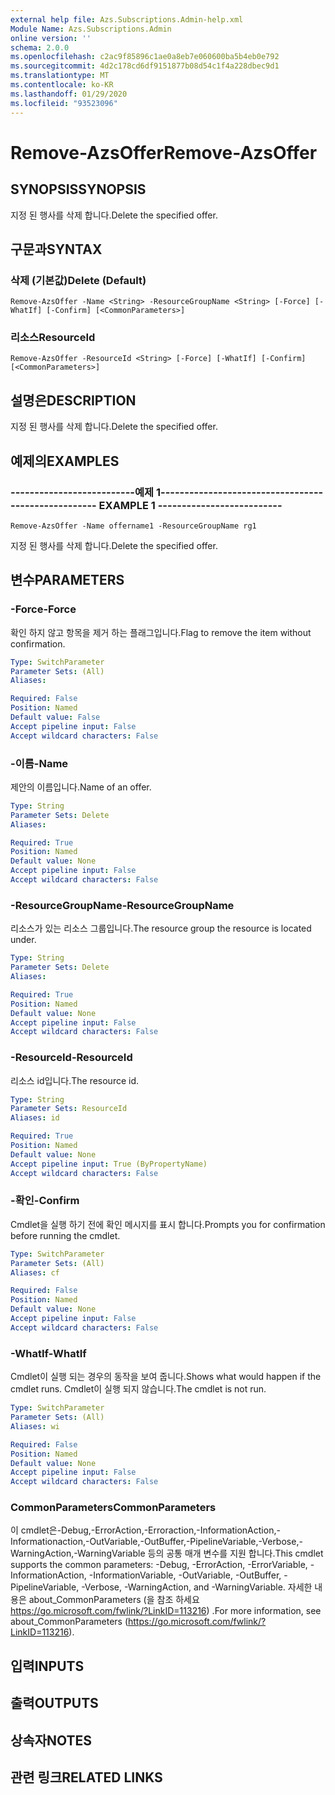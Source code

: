 ```yaml
---
external help file: Azs.Subscriptions.Admin-help.xml
Module Name: Azs.Subscriptions.Admin
online version: ''
schema: 2.0.0
ms.openlocfilehash: c2ac9f85896c1ae0a8eb7e060600ba5b4eb0e792
ms.sourcegitcommit: 4d2c178cd6df9151877b08d54c1f4a228dbec9d1
ms.translationtype: MT
ms.contentlocale: ko-KR
ms.lasthandoff: 01/29/2020
ms.locfileid: "93523096"
---
```

# <span data-ttu-id="bd6fb-101">Remove-AzsOffer</span><span class="sxs-lookup"><span data-stu-id="bd6fb-101">Remove-AzsOffer</span></span>

## <span data-ttu-id="bd6fb-102">SYNOPSIS</span><span class="sxs-lookup"><span data-stu-id="bd6fb-102">SYNOPSIS</span></span>
<span data-ttu-id="bd6fb-103">지정 된 행사를 삭제 합니다.</span><span class="sxs-lookup"><span data-stu-id="bd6fb-103">Delete the specified offer.</span></span>

## <span data-ttu-id="bd6fb-104">구문과</span><span class="sxs-lookup"><span data-stu-id="bd6fb-104">SYNTAX</span></span>

### <span data-ttu-id="bd6fb-105">삭제 (기본값)</span><span class="sxs-lookup"><span data-stu-id="bd6fb-105">Delete (Default)</span></span>
```
Remove-AzsOffer -Name <String> -ResourceGroupName <String> [-Force] [-WhatIf] [-Confirm] [<CommonParameters>]
```

### <span data-ttu-id="bd6fb-106">리소스</span><span class="sxs-lookup"><span data-stu-id="bd6fb-106">ResourceId</span></span>
```
Remove-AzsOffer -ResourceId <String> [-Force] [-WhatIf] [-Confirm] [<CommonParameters>]
```

## <span data-ttu-id="bd6fb-107">설명은</span><span class="sxs-lookup"><span data-stu-id="bd6fb-107">DESCRIPTION</span></span>
<span data-ttu-id="bd6fb-108">지정 된 행사를 삭제 합니다.</span><span class="sxs-lookup"><span data-stu-id="bd6fb-108">Delete the specified offer.</span></span>

## <span data-ttu-id="bd6fb-109">예제의</span><span class="sxs-lookup"><span data-stu-id="bd6fb-109">EXAMPLES</span></span>

### <span data-ttu-id="bd6fb-110">--------------------------예제 1--------------------------</span><span class="sxs-lookup"><span data-stu-id="bd6fb-110">-------------------------- EXAMPLE 1 --------------------------</span></span>
```
Remove-AzsOffer -Name offername1 -ResourceGroupName rg1
```

<span data-ttu-id="bd6fb-111">지정 된 행사를 삭제 합니다.</span><span class="sxs-lookup"><span data-stu-id="bd6fb-111">Delete the specified offer.</span></span>

## <span data-ttu-id="bd6fb-112">변수</span><span class="sxs-lookup"><span data-stu-id="bd6fb-112">PARAMETERS</span></span>

### <span data-ttu-id="bd6fb-113">-Force</span><span class="sxs-lookup"><span data-stu-id="bd6fb-113">-Force</span></span>
<span data-ttu-id="bd6fb-114">확인 하지 않고 항목을 제거 하는 플래그입니다.</span><span class="sxs-lookup"><span data-stu-id="bd6fb-114">Flag to remove the item without confirmation.</span></span>

```yaml
Type: SwitchParameter
Parameter Sets: (All)
Aliases: 

Required: False
Position: Named
Default value: False
Accept pipeline input: False
Accept wildcard characters: False
```

### <span data-ttu-id="bd6fb-115">-이름</span><span class="sxs-lookup"><span data-stu-id="bd6fb-115">-Name</span></span>
<span data-ttu-id="bd6fb-116">제안의 이름입니다.</span><span class="sxs-lookup"><span data-stu-id="bd6fb-116">Name of an offer.</span></span>

```yaml
Type: String
Parameter Sets: Delete
Aliases: 

Required: True
Position: Named
Default value: None
Accept pipeline input: False
Accept wildcard characters: False
```

### <span data-ttu-id="bd6fb-117">-ResourceGroupName</span><span class="sxs-lookup"><span data-stu-id="bd6fb-117">-ResourceGroupName</span></span>
<span data-ttu-id="bd6fb-118">리소스가 있는 리소스 그룹입니다.</span><span class="sxs-lookup"><span data-stu-id="bd6fb-118">The resource group the resource is located under.</span></span>

```yaml
Type: String
Parameter Sets: Delete
Aliases: 

Required: True
Position: Named
Default value: None
Accept pipeline input: False
Accept wildcard characters: False
```

### <span data-ttu-id="bd6fb-119">-ResourceId</span><span class="sxs-lookup"><span data-stu-id="bd6fb-119">-ResourceId</span></span>
<span data-ttu-id="bd6fb-120">리소스 id입니다.</span><span class="sxs-lookup"><span data-stu-id="bd6fb-120">The resource id.</span></span>

```yaml
Type: String
Parameter Sets: ResourceId
Aliases: id

Required: True
Position: Named
Default value: None
Accept pipeline input: True (ByPropertyName)
Accept wildcard characters: False
```

### <span data-ttu-id="bd6fb-121">-확인</span><span class="sxs-lookup"><span data-stu-id="bd6fb-121">-Confirm</span></span>
<span data-ttu-id="bd6fb-122">Cmdlet을 실행 하기 전에 확인 메시지를 표시 합니다.</span><span class="sxs-lookup"><span data-stu-id="bd6fb-122">Prompts you for confirmation before running the cmdlet.</span></span>

```yaml
Type: SwitchParameter
Parameter Sets: (All)
Aliases: cf

Required: False
Position: Named
Default value: None
Accept pipeline input: False
Accept wildcard characters: False
```

### <span data-ttu-id="bd6fb-123">-WhatIf</span><span class="sxs-lookup"><span data-stu-id="bd6fb-123">-WhatIf</span></span>
<span data-ttu-id="bd6fb-124">Cmdlet이 실행 되는 경우의 동작을 보여 줍니다.</span><span class="sxs-lookup"><span data-stu-id="bd6fb-124">Shows what would happen if the cmdlet runs.</span></span>
<span data-ttu-id="bd6fb-125">Cmdlet이 실행 되지 않습니다.</span><span class="sxs-lookup"><span data-stu-id="bd6fb-125">The cmdlet is not run.</span></span>

```yaml
Type: SwitchParameter
Parameter Sets: (All)
Aliases: wi

Required: False
Position: Named
Default value: None
Accept pipeline input: False
Accept wildcard characters: False
```

### <span data-ttu-id="bd6fb-126">CommonParameters</span><span class="sxs-lookup"><span data-stu-id="bd6fb-126">CommonParameters</span></span>
<span data-ttu-id="bd6fb-127">이 cmdlet은-Debug,-ErrorAction,-Erroraction,-InformationAction,-Informationaction,-OutVariable,-OutBuffer,-PipelineVariable,-Verbose,-WarningAction,-WarningVariable 등의 공통 매개 변수를 지원 합니다.</span><span class="sxs-lookup"><span data-stu-id="bd6fb-127">This cmdlet supports the common parameters: -Debug, -ErrorAction, -ErrorVariable, -InformationAction, -InformationVariable, -OutVariable, -OutBuffer, -PipelineVariable, -Verbose, -WarningAction, and -WarningVariable.</span></span> <span data-ttu-id="bd6fb-128">자세한 내용은 about_CommonParameters (을 참조 하세요 https://go.microsoft.com/fwlink/?LinkID=113216) .</span><span class="sxs-lookup"><span data-stu-id="bd6fb-128">For more information, see about_CommonParameters (https://go.microsoft.com/fwlink/?LinkID=113216).</span></span>

## <span data-ttu-id="bd6fb-129">입력</span><span class="sxs-lookup"><span data-stu-id="bd6fb-129">INPUTS</span></span>

## <span data-ttu-id="bd6fb-130">출력</span><span class="sxs-lookup"><span data-stu-id="bd6fb-130">OUTPUTS</span></span>

## <span data-ttu-id="bd6fb-131">상속자</span><span class="sxs-lookup"><span data-stu-id="bd6fb-131">NOTES</span></span>

## <span data-ttu-id="bd6fb-132">관련 링크</span><span class="sxs-lookup"><span data-stu-id="bd6fb-132">RELATED LINKS</span></span>

